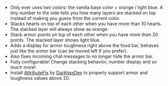 + Only ever uses two colors: the vanilla base color + orange / light blue. A tiny number to the side tells you how many layers are stacked on top instead of making you guess from the current color.
+ Stacks hearts on top of each other when you have more than 10 hearts. The stacked layer will always show as orange.
+ Stack armor points on top of each other when you have more than 20 points. The stacked layer shows light blue.
+ Adds a display for armor toughness right above the food bar, behaves just like the armor bar (can be moved left if you prefer).
+ Also fixes incoming chat messages to no longer hide the armor bar.
+ Fully configurable! Change stacking behavior, number display and so much more!
+ Install [AttributeFix](https://www.curseforge.com/minecraft/mc-mods/attributefix) by [DarkhaxDev](https://www.curseforge.com/members/DarkhaxDev) to properly support armor and toughness values above 20.
